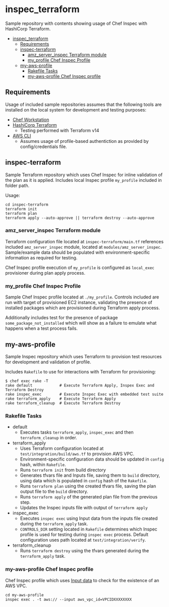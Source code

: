 # inspec_terraform

Sample repository with contents showing usage of Chef Inspec with HashiCorp Terraform.

- [inspec_terraform](#inspec_terraform)
  - [Requirements](#requirements)
  - [inspec-terraform](#inspec-terraform)
    - [amz_server_inspec Terraform module](#amz_server_inspec-terraform-module)
    - [my_profile Chef Inspec Profile](#my_profile-chef-inspec-profile)
  - [my-aws-profile](#my-aws-profile)
    - [Rakefile Tasks](#rakefile-tasks)
    - [my-aws-profile Chef Inspec profile](#my-aws-profile-chef-inspec-profile)

## Requirements

Usage of included sample repositories assumes that the following tools are installed on the local system for development and testing purposes:

- [Chef Workstation](https://downloads.chef.io/tools/workstation)
- [HashiCorp Terraform](https://www.terraform.io/)
  - Testing performed with Terraform v14
- [AWS CLI](https://aws.amazon.com/cli/)
  - Assumes usage of profile-based authentiction as provided by config/credentials file.

## inspec-terraform

Sample Terraform repository which uses Chef Inspec for inline validation of the plan as it is applied.  Includes local Inspec profile `my_profile` included in folder path.

Usage:
```shell
cd inspec-terraform
terraform init
terraform plan
terraform apply --auto-approve || terraform destroy --auto-approve
```

### amz_server_inspec Terraform module

Terraform configuration file located at `inspec-terraform/main.tf` references included `amz_server_inspec` module, located at `modules/amz_server_inspec`.  Sample/example data should be populated with environment-specific information as required for testing.

Chef Inspec profile execution of `my_profile` is configured as `local_exec` provisioner during plan apply process.

### my_profile Chef Inspec Profile

Sample Chef Inspec profile located at `./my_profile`.  Controls included are run with target of provisioned EC2 instance, validating the presence of installed packages which are provisioned during Terraform apply process.

Additionally includes test for the presence of package `some_package_not_installed` which will show as a failure to emulate what happens when a test process fails.

## my-aws-profile

Sample Inspec repository which uses Terraform to provision test resources for development and validation of profile.

Includes `Rakefile` to use for interactions with Terraform for provisioning:

```plain
$ chef exec rake -T
rake default            # Execute Terraform Apply, Inspex Exec and Terraform Destroy
rake inspec_exec        # Execute Inspec Exec with embedded test suite
rake terraform_apply    # Execute Terraform Apply
rake terraform_cleanup  # Execute Terraform Destroy
```

### Rakefile Tasks

- default
  - Executes tasks `terraform_apply`, `inspec_exec` and then `terraform_cleanup` in order.
- terraform_apply
  - Uses Terraform configuration located at `test/integration/build/aws.tf` to provision AWS VPC.
  - Environment-specific configuration data should be updated in `config` hash, within `Rakefile`.
  - Runs `terraform init` from build directory
  - Generates tfvars file and Inputs file, saving them to `build` directory, using data which is populated in `config` hash of the `Rakefile`.
  - Runs `terraform plan` using the created tfvars file, saving the plan output file to the `build` directory.
  - Runs `terraform apply` of the generated plan file from the previous step.
  - Updates the Inspec inputs file with output of `terraform apply`
- inspec_exec
  - Executes `inspec exec` using Input data from the inputs file created during the `terraform_apply` task.
  - `CONTROLS_DIR` setting located in `Rakefile` determines which Inspec profile is used for testing during `inspec exec` process.  Default configuration uses path located at `test/integration/verify`.
- terraform_cleanup
  - Runs `terraform destroy` using the tfvars generated during the `terraform_apply` task.

### my-aws-profile Chef Inspec profile

Chef Inspec profile which uses [Input data](https://docs.chef.io/inspec/inputs/) to check for the existence of an AWS VPC.

```shell
cd my-aws-profile
inspec exec . -t aws:// --input aws_vpc_id=VPCIDXXXXXXXX
```
